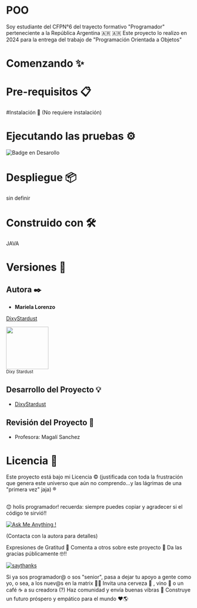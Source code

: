# POO

Soy estudiante del CFPN°6 del trayecto formativo "Programador" perteneciente a la República Argentina 🇦🇷 🇦🇷
Este proyecto lo realizo en 2024 para la entrega del trabajo de "Programación Orientada a Objetos"


# Comenzando ✨


# Pre-requisitos 📋


#Instalación 🔧
(No requiere instalación)


# Ejecutando las pruebas ⚙️
![Badge en Desarollo](https://img.shields.io/badge/STATUS-EN%20DESAROLLO-green)


# Despliegue 📦
sin definir


# Construido con 🛠️
JAVA


# Versiones 📌


## **Autora** ✒️

* **Mariela Lorenzo**

[DixyStardust](https://github.com/DixyStardust)

<img src="https://avatars.githubusercontent.com/u/114081375?v=4" width=115><br><sub> Dixy Stardust </sub>



## Desarrollo del Proyecto 💡

* [DixyStardust](https://github.com/DixyStardust) 



## Revisión del Proyecto 📁

* Profesora: Magalí Sanchez


# Licencia 📄
Este proyecto está bajo mi Licencia ©️
(justificada con toda la frustración que genera este universo que aún no comprendo...y las lágrimas de una "primera vez" jaja) ®️

##
😊 holis programador! recuerda: siempre puedes copiar y agradecer si el código te sirvió!!

[![Ask Me Anything !](https://img.shields.io/badge/Ask%20me-anything-1abc9c.svg)](https://GitHub.com/Naereen/ama)

(Contacta con la autora para detalles)

Expresiones de Gratitud 🎁
Comenta a otros sobre este proyecto 📢
Da las gracias públicamente 🤓!!

[![saythanks](https://img.shields.io/badge/say-thanks-ff69b4.svg)](https://saythanks.io/to/kennethreitz)

Si ya sos programador@ o sos "senior", pasa a dejar tu apoyo a gente como yo, o sea, a los nuev@s en la matrix 💫💬
Invita una cerveza 🍺 , vino 🍷 o un café ☕ a su creadora (?)
Haz comunidad y envía buenas vibras 🥰
Construye un futuro próspero y empático para el mundo ❤️🌎
#
